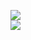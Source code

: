 [![](https://img.shields.io/badge/Made%20With-Github%20Spray-lightgrey.svg?style=for-the-badge&logo=github)](https://github.com/Annihil/github-spray#11416)  
[![](https://i.imgur.com/2DrTn0Z.gif)](https://github.com/Annihil/github-spray)